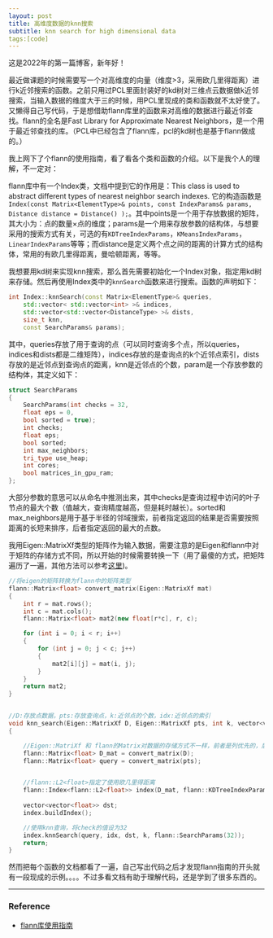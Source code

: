 ```yaml
---
layout: post
title: 高维度数据的knn搜索
subtitle: knn search for high dimensional data
tags:[code]
---
```


这是2022年的第一篇博客，新年好！

最近做课题的时候需要写一个对高维度的向量（维度>3，采用欧几里得距离）进行k近邻搜索的函数。之前只用过PCL里面封装好的kd树对三维点云数据做k近邻搜索，当输入数据的维度大于三的时候，用PCL里现成的类和函数就不太好使了。又懒得自己写代码，于是想借助flann库里的函数来对高维的数据进行最近邻查找。flann的全名是Fast Library for Approximate Nearest Neighbors，是一个用于最近邻查找的库。（PCL中已经包含了flann库，pcl的kd树也是基于flann做成的。）

我上网下了个flann的使用指南，看了看各个类和函数的介绍。以下是我个人的理解，不一定对：

flann库中有一个Index类，文档中提到它的作用是：This class is used to abstract different types of nearest neighbor search indexes. 它的构造函数是`Index(const Matrix<ElementType>& points, const IndexParams& params, Distance distance = Distance() );`。其中points是一个用于存放数据的矩阵，其大小为：点的数量×点的维度；params是一个用来存放参数的结构体，与想要采用的搜索方式有关，可选的有`KDTreeIndexParams`，`KMeansIndexParams`，`LinearIndexParams`等等；而distance是定义两个点之间的距离的计算方式的结构体，常用的有欧几里得距离，曼哈顿距离，等等。

我想要用kd树来实现knn搜索，那么首先需要初始化一个Index对象，指定用kd树来存储。然后再使用Index类中的`knnSearch`函数来进行搜索。函数的声明如下：

```c++
int Index::knnSearch(const Matrix<ElementType>& queries, 
	std::vector< std::vector<int> >& indices, 
	std::vector<std::vector<DistanceType> >& dists, 
	size_t knn,
	const SearchParams& params);
```

其中，queries存放了用于查询的点（可以同时查询多个点，所以queries，indices和dists都是二维矩阵），indices存放的是查询点的k个近邻点索引，dists存放的是近邻点到查询点的距离，knn是近邻点的个数，param是一个存放参数的结构体，其定义如下：

```c++
struct SearchParams
{
	SearchParams(int checks = 32,
	float eps = 0,
	bool sorted = true);
	int checks;
	float eps;
	bool sorted;
	int max_neighbors;
	tri_type use_heap;
	int cores;
	bool matrices_in_gpu_ram;
};
```

大部分参数的意思可以从命名中推测出来，其中checks是查询过程中访问的叶子节点的最大个数（值越大，查询精度越高，但是耗时越长）。sorted和max_neighbors是用于基于半径的邻域搜索，前者指定返回的结果是否需要按照距离的长短来排序，后者指定返回的最大的点数。

我用Eigen::MatrixXf类型的矩阵作为输入数据，需要注意的是Eigen和flann中对于矩阵的存储方式不同，所以开始的时候需要转换一下（用了最傻的方式，把矩阵遍历了一遍，其他方法可以参考[这里](https://stackoverflow.com/questions/13465890/eigenmatrixxd-to-flannmatrixdouble-conversion))。

```c++
//将eigen的矩阵转换为flann中的矩阵类型
flann::Matrix<float> convert_matrix(Eigen::MatrixXf mat)
{
	int r = mat.rows();
	int c = mat.cols();
	flann::Matrix<float> mat2(new float[r*c], r, c);

	for (int i = 0; i < r; i++)
	{
		for (int j = 0; j < c; j++)
		{
			mat2[i][j] = mat(i, j);
		}
	}
	return mat2;
}


//D:存放点数据，pts:存放查询点，k:近邻点的个数，idx:近邻点的索引
void knn_search(Eigen::MatrixXf D, Eigen::MatrixXf pts, int k, vector<vector<int>>& idx)
{

	//Eigen::MatriXf 和 flann的Matrix对数据的存储方式不一样，前者是列优先的，后者是行优先的
	flann::Matrix<float> D_mat = convert_matrix(D);
	flann::Matrix<float> query = convert_matrix(pts);


	//flann::L2<float>指定了使用欧几里得距离
	flann::Index<flann::L2<float>> index(D_mat, flann::KDTreeIndexParams());
	
	vector<vector<float>> dst;
	index.buildIndex();

	//使用knn查询，将check的值设为32
	index.knnSearch(query, idx, dst, k, flann::SearchParams(32));
	return;
}
```


然而把每个函数的文档都看了一遍，自己写出代码之后才发现flann指南的开头就有一段现成的示例。。。。不过多看文档有助于理解代码，还是学到了很多东西的。



-----
### Reference

- [flann库使用指南](https://www.fit.vutbr.cz/~ibarina/pub/VGE/reading/flann_manual-1.6.pdf)
